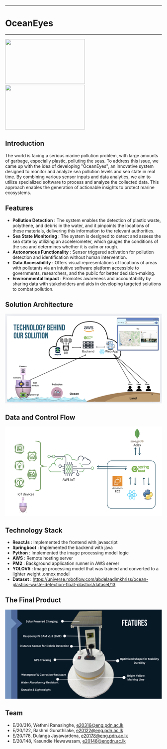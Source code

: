 ___
# OceanEyes
___

<img src ="https://github.com/wethmiranasinghe/e20-3yp-OceanEyes/blob/main/docs/images/impacts-of-plastic-in-the-ocean-on-sealife-Entangled_Turtle.jpg" width="256" height="144"/>  <img src ="https://github.com/wethmiranasinghe/e20-3yp-OceanEyes/blob/main/docs/images/Plastic_floating.png" width="256" height="144" align="centre"/>


## Introduction

The world is facing a serious marine pollution problem, with large amounts of garbage, especially plastic, polluting the seas. To address this issue, we came up with the idea of developing "OceanEyes", an innovative system designed to monitor and analyze sea pollution levels and sea state in real time. By combining various sensor inputs and data analytics, we aim to utilize specialized software to process and analyze the collected data. This approach enables the generation of actionable insights to protect marine ecosystems.

## Features
- **Pollution Detection** : The system enables the detection of plastic waste, polythene, and debris in the water, and it pinpoints the locations of these materials, delivering this information to the relevant authorities.
- **Sea State Monitoring** : The system is designed to detect and assess the sea state by utilizing an accelerometer, which gauges the conditions of the sea and determines whether it is calm or rough.
- **Autonomous Functionality** : Sensor triggered activation for pollution detection and identification without human intervention.
- **Data Accessibility** : Offers visual representations of locations of areas with pollutants via an intuitive software platform accessible to governments, researchers, and the public for better decision-making.
- **Environmental Impact** : Promotes awareness and accountability by sharing data with stakeholders and aids in developing targeted solutions to combat pollution.

## Solution Architecture
<img src ="https://github.com/rash0621/e20-3yp-OceanEyes/blob/e5a67b15b10a79d996e6bed1845ec4d0dfd57c56/docs/images/Solution_Architecture.png" width="512" height="288"/>

## Data and Control Flow
<img src ="https://github.com/rash0621/e20-3yp-OceanEyes/blob/a88913eed87fb4052ed805616fb23f6af447f5cc/docs/images/Data_Control_Flow.png" width="512" height="288"/>

## Technology Stack
- **ReactJs** : Implemented the frontend with javascript
- **Springboot** : Implemented the backend with java
- **Python** : Implemented the image processing model logic
- **AWS** : Remote hosting server
- **PM2** : Background application runner in AWS server
- **YOLOV5** : Image processing model that was trained and converted to a lighter weight .onnox model
- **Dataset** : https://universe.roboflow.com/abdelaadimkhriss/ocean-plastics-waste-detection-float-plastics/dataset/13


## The Final Product
<img src ="https://github.com/rash0621/e20-3yp-OceanEyes/blob/8506f86c2f10d33f5cdce216d6c3d32d2406f015/docs/images/OceanEyes.png" width="512" height="288"/>


## Team
-  E/20/316, Wethmi Ranasinghe, [e20316@eng.pdn.ac.lk](mailto:e20316@eng.pdn.ac.lk)
-  E/20/122, Rashmi Gunathilake, [e20122@eng.pdn.ac.lk](mailto:e20122@eng.pdn.ac.lk)
-  E/20/178, Dulanga Jayawardena, [e20178@eng.pdn.ac.lk](mailto:e20178@eng.pdn.ac.lk)
-  E/20/148, Kasundie Hewawasam, [e20148@engdn.ac.lk](mailto:e20148@eng.pdn.ac.lk)



